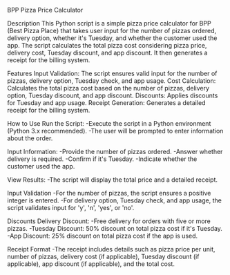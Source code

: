 BPP Pizza Price Calculator 

Description
This Python script is a simple pizza price calculator for BPP (Best Pizza Place) that takes user input for the number of pizzas ordered, delivery option,
whether it's Tuesday, and whether the customer used the app. The script calculates the total pizza cost considering pizza price, delivery cost, Tuesday 
discount, and app discount. It then generates a receipt for the billing system.

Features
Input Validation: The script ensures valid input for the number of pizzas, delivery option, Tuesday check, and app usage.
Cost Calculation: Calculates the total pizza cost based on the number of pizzas, delivery option, Tuesday discount, and app discount.
Discounts: Applies discounts for Tuesday and app usage.
Receipt Generation: Generates a detailed receipt for the billing system.

How to Use
Run the Script:
-Execute the script in a Python environment (Python 3.x recommended).
-The user will be prompted to enter information about the order.

Input Information:
-Provide the number of pizzas ordered.
-Answer whether delivery is required.
-Confirm if it's Tuesday.
-Indicate whether the customer used the app.

View Results:
-The script will display the total price and a detailed receipt.

Input Validation
-For the number of pizzas, the script ensures a positive integer is entered.
-For delivery option, Tuesday check, and app usage, the script validates input for 'y', 'n', 'yes', or 'no'.

Discounts
Delivery Discount: 
-Free delivery for orders with five or more pizzas.
-Tuesday Discount: 50% discount on total pizza cost if it's Tuesday.
-App Discount: 25% discount on total pizza cost if the app is used.

Receipt Format
-The receipt includes details such as pizza price per unit, number of pizzas, delivery cost (if applicable), Tuesday discount (if applicable), 
app discount (if applicable), and the total cost.
